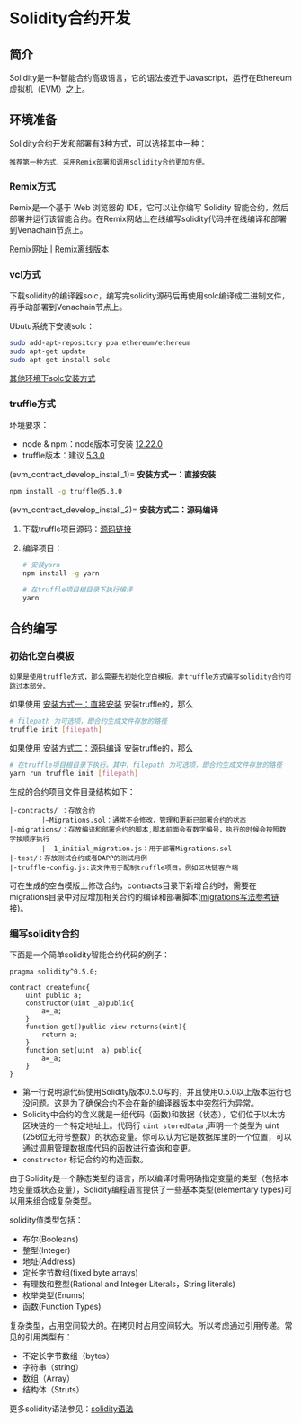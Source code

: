 # Solidity合约开发

## 简介

Solidity是一种智能合约高级语言，它的语法接近于Javascript，运行在Ethereum虚拟机（EVM）之上。

## 环境准备

Solidity合约开发和部署有3种方式，可以选择其中一种：

```{note}
推荐第一种方式，采用Remix部署和调用solidity合约更加方便。
```

### Remix方式

Remix是一个基于 Web 浏览器的 IDE，它可以让你编写 Solidity 智能合约，然后部署并运行该智能合约。在Remix网站上在线编写solidity代码并在线编译和部署到Venachain节点上。

[Remix网址](https://remix.ethereum.org/) \| [Remix离线版本](https://github.com/ethereum/browser-solidity/tree/gh-pages)

### vcl方式

下载solidity的编译器solc，编写完solidity源码后再使用solc编译成二进制文件，再手动部署到Venachain节点上。

Ubutu系统下安装solc：

``` bash
sudo add-apt-repository ppa:ethereum/ethereum 
sudo apt-get update 
sudo apt-get install solc
```

[其他环境下solc安装方式](https://solidity-cn.readthedocs.io/zh/develop/installing-solidity.html)

### truffle方式

环境要求：

-   node & npm：node版本可安装 [12.22.0](https://nodejs.org/download/release/v12.22.0/)
-   truffle版本：建议 [5.3.0](https://github.com/trufflesuite/truffle/tree/v5.3.0)

(evm_contract_develop_install_1)=
**安装方式一：直接安装**

``` bash
npm install -g truffle@5.3.0  
```

(evm_contract_develop_install_2)=
**安装方式二：源码编译**

1. 下载truffle项目源码：[源码链接](https://github.com/trufflesuite/truffle/tree/v5.3.0)
2. 编译项目：

    ``` bash
    # 安装yarn
    npm install -g yarn

    # 在truffle项目根目录下执行编译
    yarn
    ```

## 合约编写

### 初始化空白模板

```{note}
如果是使用truffle方式，那么需要先初始化空白模板。非truffle方式编写solidity合约可跳过本部分。
```

如果使用 [安装方式一：直接安装](evm_contract_develop_install_1) 安装truffle的，那么

``` bash
# filepath 为可选项，即合约生成文件存放的路径
truffle init [filepath] 
```

如果使用 [安装方式二：源码编译](evm_contract_develop_install_2) 安装truffle的，那么

``` bash
# 在truffle项目根目录下执行。其中，filepath 为可选项，即合约生成文件存放的路径
yarn run truffle init [filepath]
```

生成的合约项目文件目录结构如下：

``` console
|-contracts/ ：存放合约
        |—Migrations.sol：通常不会修改，管理和更新已部署合约的状态
|-migrations/：存放编译和部署合约的脚本,脚本前面会有数字编号，执行的时候会按照数字按顺序执行
        |--1_initial_migration.js：用于部署Migrations.sol
|-test/：存放测试合约或者DAPP的测试用例
|-truffle-config.js:该文件用于配制truffle项目，例如区块链客户端
```

可在生成的空白模版上修改合约，contracts目录下新增合约时，需要在migrations目录中对应增加相关合约的编译和部署脚本([migrations写法参考链接](https://trufflesuite.com/docs/truffle/getting-started/running-migrations.html))。

### 编写solidity合约

下面是一个简单solidity智能合约代码的例子：

``` solidity
pragma solidity^0.5.0;

contract createfunc{
    uint public a;
    constructor(uint _a)public{
        a=_a;
    }
    function get()public view returns(uint){
        return a;
    }
    function set(uint _a) public{
        a=_a;
    }
}
```

-   第一行说明源代码使用Solidity版本0.5.0写的，并且使用0.5.0以上版本运行也没问题。这是为了确保合约不会在新的编译器版本中突然行为异常。
-   Solidity中合约的含义就是一组代码（函数)和数据（状态），它们位于以太坊区块链的一个特定地址上。代码行 `uint storedData` ;声明一个类型为 uint (256位无符号整数）的状态变量。你可以认为它是数据库里的一个位置，可以通过调用管理数据库代码的函数进行查询和变更。
-   `constructor` 标记合约的构造函数。

由于Solidity是一个静态类型的语言，所以编译时需明确指定变量的类型（包括本地变量或状态变量），Solidity编程语言提供了一些基本类型(elementary types)可以用来组合成复杂类型。

solidity值类型包括：

-   布尔(Booleans)
-   整型(Integer)
-   地址(Address)
-   定长字节数组(fixed byte arrays)
-   有理数和整型(Rational and Integer Literals，String literals)
-   枚举类型(Enums)
-   函数(Function Types)

复杂类型，占用空间较大的。在拷贝时占用空间较大。所以考虑通过引用传递。常见的引用类型有：

-   不定长字节数组（bytes）
-   字符串（string）
-   数组（Array）
-   结构体（Struts）

更多solidity语法参见：[solidity语法](https://www.tryblockchain.org/)
